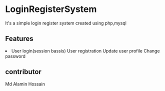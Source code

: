 # LoginRegisterSystem
<p>It's a simple login register system created using php,mysql</p>
<h2>Features</h2>
<li>
  User login(session bassis)
  User registration
  Update user profile
  Change password
</li>  
<h2>contributor</h2>
Md Alamin Hossain

